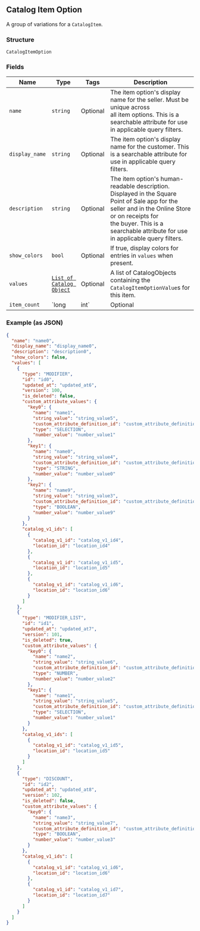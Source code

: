 ## Catalog Item Option

A group of variations for a `CatalogItem`.

### Structure

`CatalogItemOption`

### Fields

| Name | Type | Tags | Description |
|  --- | --- | --- | --- |
| `name` | `string` | Optional | The item option's display name for the seller. Must be unique across<br>all item options. This is a searchable attribute for use in applicable query filters. |
| `display_name` | `string` | Optional | The item option's display name for the customer. This is a searchable attribute for use in applicable query filters. |
| `description` | `string` | Optional | The item option's human-readable description. Displayed in the Square<br>Point of Sale app for the seller and in the Online Store or on receipts for<br>the buyer. This is a searchable attribute for use in applicable query filters. |
| `show_colors` | `bool` | Optional | If true, display colors for entries in `values` when present. |
| `values` | [`List of Catalog Object`](/doc/models/catalog-object.md) | Optional | A list of CatalogObjects containing the<br>`CatalogItemOptionValue`s for this item. |
| `item_count` | `long|int` | Optional | The number of `CatalogItem`s currently associated<br>with this item option. Present only if the `include_counts` was specified<br>in the request. Any count over 100 will be returned as `100`. |

### Example (as JSON)

```json
{
  "name": "name0",
  "display_name": "display_name0",
  "description": "description0",
  "show_colors": false,
  "values": [
    {
      "type": "MODIFIER",
      "id": "id0",
      "updated_at": "updated_at6",
      "version": 100,
      "is_deleted": false,
      "custom_attribute_values": {
        "key0": {
          "name": "name1",
          "string_value": "string_value5",
          "custom_attribute_definition_id": "custom_attribute_definition_id1",
          "type": "SELECTION",
          "number_value": "number_value1"
        },
        "key1": {
          "name": "name0",
          "string_value": "string_value4",
          "custom_attribute_definition_id": "custom_attribute_definition_id2",
          "type": "STRING",
          "number_value": "number_value0"
        },
        "key2": {
          "name": "name9",
          "string_value": "string_value3",
          "custom_attribute_definition_id": "custom_attribute_definition_id3",
          "type": "BOOLEAN",
          "number_value": "number_value9"
        }
      },
      "catalog_v1_ids": [
        {
          "catalog_v1_id": "catalog_v1_id4",
          "location_id": "location_id4"
        },
        {
          "catalog_v1_id": "catalog_v1_id5",
          "location_id": "location_id5"
        },
        {
          "catalog_v1_id": "catalog_v1_id6",
          "location_id": "location_id6"
        }
      ]
    },
    {
      "type": "MODIFIER_LIST",
      "id": "id1",
      "updated_at": "updated_at7",
      "version": 101,
      "is_deleted": true,
      "custom_attribute_values": {
        "key0": {
          "name": "name2",
          "string_value": "string_value6",
          "custom_attribute_definition_id": "custom_attribute_definition_id0",
          "type": "NUMBER",
          "number_value": "number_value2"
        },
        "key1": {
          "name": "name1",
          "string_value": "string_value5",
          "custom_attribute_definition_id": "custom_attribute_definition_id1",
          "type": "SELECTION",
          "number_value": "number_value1"
        }
      },
      "catalog_v1_ids": [
        {
          "catalog_v1_id": "catalog_v1_id5",
          "location_id": "location_id5"
        }
      ]
    },
    {
      "type": "DISCOUNT",
      "id": "id2",
      "updated_at": "updated_at8",
      "version": 102,
      "is_deleted": false,
      "custom_attribute_values": {
        "key0": {
          "name": "name3",
          "string_value": "string_value7",
          "custom_attribute_definition_id": "custom_attribute_definition_id9",
          "type": "BOOLEAN",
          "number_value": "number_value3"
        }
      },
      "catalog_v1_ids": [
        {
          "catalog_v1_id": "catalog_v1_id6",
          "location_id": "location_id6"
        },
        {
          "catalog_v1_id": "catalog_v1_id7",
          "location_id": "location_id7"
        }
      ]
    }
  ]
}
```

